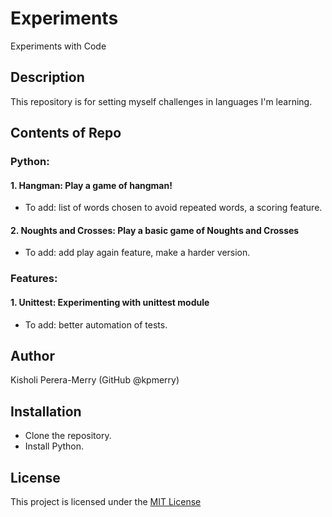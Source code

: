 # Experiments
Experiments with Code
## Description
This repository is for setting myself challenges in languages I'm learning.
## Contents of Repo
### Python:
#### 1. Hangman: Play a game of hangman! 
- To add: list of words chosen to avoid repeated words, a scoring feature.
#### 2. Noughts and Crosses: Play a basic game of Noughts and Crosses
- To add: add play again feature, make a harder version.
### Features:
#### 1. Unittest: Experimenting with unittest module
- To add: better automation of tests.
## Author
Kisholi Perera-Merry (GitHub @kpmerry)
## Installation
- Clone the repository.
- Install Python.
## License
This project is licensed under the [MIT License](LICENSE)
